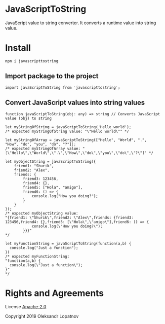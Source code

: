 # JavaScriptToString

JavaScript value to string converter. It converts a runtime value into string value.

# Install

```
npm i javascripttostring
```

## Import package to the project

```
import javaScriptToString from 'javascripttostring';
```

## Convert JavaScript values into string values

    function javaScriptToString(obj: any) => string // Converts JavaScript value (obj) to string

```
let myStringOfString = javaScriptToString('Hello world');
/* expected myStringOfString value: "\"Hello world\"" */

let myStringOfArray = javaScriptToString(["Hello", "World", ".", "How", "do", "you", "do", "?"]);
/* expected myStringOfArray value: "[\"Hello\",\"World\",\".\",\"How\",\"do\",\"you\",\"do\",\"?\"]" */

let myObjectString = javaScriptToString({
    friend1: "Shurik",
    friend2: "Alex",
    friends: {
        friend3: 123456,
        friend4: {},
        friend5: ["Hola", "amigo"],
        friend6: () => {
            console.log("How you doing?");
        }
    }
});
/* expected myObjectString value:
"{friend1: \"Shurik\",friend2: \"Alex\",friends: {friend3: 123456,friend4: {},friend5: [\"Hola\",\"amigo\"],friend6: () => {
            console.log(\"How you doing?\");
        }}}"
*/

let myFunctionString = javaScriptToString(function(a,b) {
  console.log("Just a function");
})
/* expected myFunctionString:
"function(a,b) {
  console.log(\"Just a function\");
}"
*/
```

# Rights and Agreements

License [Apache-2.0](https://github.com/lopatnov/jsToString/blob/master/LICENSE)

Copyright 2019 Oleksandr Lopatnov
